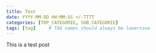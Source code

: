 ```yaml
---
title: Test
date: YYYY-MM-DD HH:MM:SS +/-TTTT
categories: [TOP_CATEGORIE, SUB_CATEGORIE]
tags: [tag]     # TAG names should always be lowercase
---
```


This is a test post
